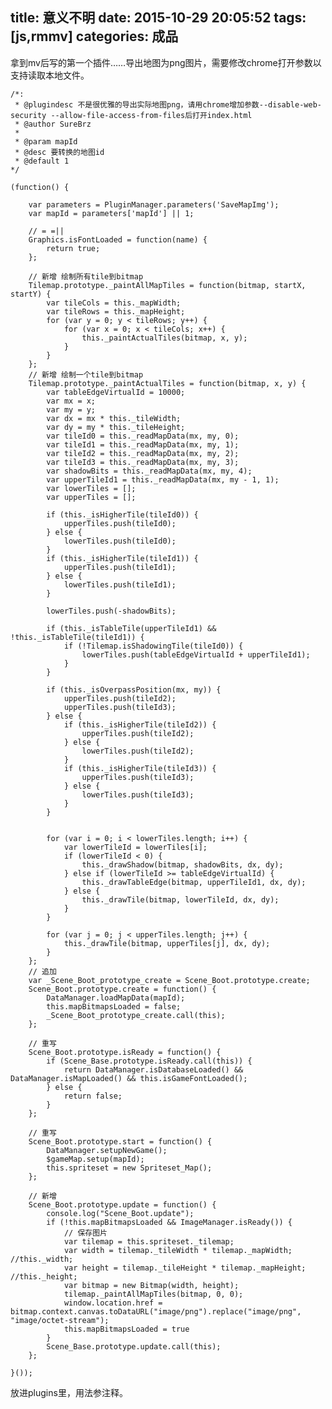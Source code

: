 title: 意义不明
date: 2015-10-29 20:05:52
tags: [js,rmmv]
categories: 成品
---

拿到mv后写的第一个插件……导出地图为png图片，需要修改chrome打开参数以支持读取本地文件。

<!--more-->

	/*:
	 * @plugindesc 不是很优雅的导出实际地图png，请用chrome增加参数--disable-web-security --allow-file-access-from-files后打开index.html
	 * @author SureBrz
	 *
	 * @param mapId
	 * @desc 要转换的地图id
	 * @default 1
	*/

	(function() {

		var parameters = PluginManager.parameters('SaveMapImg');
		var mapId = parameters['mapId'] || 1;

		// = =||
		Graphics.isFontLoaded = function(name) {
			return true;
		};

		// 新增 绘制所有tile到bitmap
		Tilemap.prototype._paintAllMapTiles = function(bitmap, startX, startY) {
			var tileCols = this._mapWidth;
			var tileRows = this._mapHeight;
			for (var y = 0; y < tileRows; y++) {
				for (var x = 0; x < tileCols; x++) {
					this._paintActualTiles(bitmap, x, y);
				}
			}
		};
		// 新增 绘制一个tile到bitmap
		Tilemap.prototype._paintActualTiles = function(bitmap, x, y) {
			var tableEdgeVirtualId = 10000;
			var mx = x;
			var my = y;
			var dx = mx * this._tileWidth;
			var dy = my * this._tileHeight;
			var tileId0 = this._readMapData(mx, my, 0);
			var tileId1 = this._readMapData(mx, my, 1);
			var tileId2 = this._readMapData(mx, my, 2);
			var tileId3 = this._readMapData(mx, my, 3);
			var shadowBits = this._readMapData(mx, my, 4);
			var upperTileId1 = this._readMapData(mx, my - 1, 1);
			var lowerTiles = [];
			var upperTiles = [];

			if (this._isHigherTile(tileId0)) {
				upperTiles.push(tileId0);
			} else {
				lowerTiles.push(tileId0);
			}
			if (this._isHigherTile(tileId1)) {
				upperTiles.push(tileId1);
			} else {
				lowerTiles.push(tileId1);
			}

			lowerTiles.push(-shadowBits);

			if (this._isTableTile(upperTileId1) && !this._isTableTile(tileId1)) {
				if (!Tilemap.isShadowingTile(tileId0)) {
					lowerTiles.push(tableEdgeVirtualId + upperTileId1);
				}
			}

			if (this._isOverpassPosition(mx, my)) {
				upperTiles.push(tileId2);
				upperTiles.push(tileId3);
			} else {
				if (this._isHigherTile(tileId2)) {
					upperTiles.push(tileId2);
				} else {
					lowerTiles.push(tileId2);
				}
				if (this._isHigherTile(tileId3)) {
					upperTiles.push(tileId3);
				} else {
					lowerTiles.push(tileId3);
				}
			}


			for (var i = 0; i < lowerTiles.length; i++) {
				var lowerTileId = lowerTiles[i];
				if (lowerTileId < 0) {
					this._drawShadow(bitmap, shadowBits, dx, dy);
				} else if (lowerTileId >= tableEdgeVirtualId) {
					this._drawTableEdge(bitmap, upperTileId1, dx, dy);
				} else {
					this._drawTile(bitmap, lowerTileId, dx, dy);
				}
			}

			for (var j = 0; j < upperTiles.length; j++) {
				this._drawTile(bitmap, upperTiles[j], dx, dy);
			}
		};
		// 追加
		var _Scene_Boot_prototype_create = Scene_Boot.prototype.create;
		Scene_Boot.prototype.create = function() {
			DataManager.loadMapData(mapId);
			this.mapBitmapsLoaded = false;
			_Scene_Boot_prototype_create.call(this);
		};

		// 重写
		Scene_Boot.prototype.isReady = function() {
			if (Scene_Base.prototype.isReady.call(this)) {
				return DataManager.isDatabaseLoaded() && DataManager.isMapLoaded() && this.isGameFontLoaded();
			} else {
				return false;
			}
		};

		// 重写
		Scene_Boot.prototype.start = function() {
			DataManager.setupNewGame();
			$gameMap.setup(mapId);
			this.spriteset = new Spriteset_Map();
		};

		// 新增
		Scene_Boot.prototype.update = function() {
			console.log("Scene_Boot.update");
			if (!this.mapBitmapsLoaded && ImageManager.isReady()) {
				// 保存图片
				var tilemap = this.spriteset._tilemap;
				var width = tilemap._tileWidth * tilemap._mapWidth; //this._width;
				var height = tilemap._tileHeight * tilemap._mapHeight; //this._height;
				var bitmap = new Bitmap(width, height);
				tilemap._paintAllMapTiles(bitmap, 0, 0);
				window.location.href = bitmap.context.canvas.toDataURL("image/png").replace("image/png", "image/octet-stream");
				this.mapBitmapsLoaded = true
			}
			Scene_Base.prototype.update.call(this);
		};

	}());

放进plugins里，用法参注释。